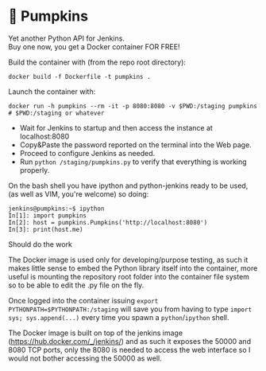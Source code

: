 # 🎃 Pumpkins
Yet another Python API for Jenkins.  
Buy one now, you get a Docker container FOR FREE!

Build the container with (from the repo root directory):

`docker build -f Dockerfile -t pumpkins .`

Launch the container with:

`docker run -h pumpkins --rm -it -p 8080:8080 -v $PWD:/staging pumpkins # $PWD:/staging or whatever`

- Wait for Jenkins to startup and then access the instance at localhost:8080
- Copy&Paste the password reported on the terminal into the Web page.
- Proceed to configure Jenkins as needed.
- Run `python /staging/pumpkins.py` to verify that everything is working properly.

On the bash shell you have ipython and python-jenkins ready to be used,
(as well as VIM, you're welcome) so doing:
```
jenkins@pumpkins:~$ ipython
In[1]: import pumpkins
In[2]: host = pumpkins.Pumpkins('http://localhost:8080')
In[3]: print(host.me)
```
Should do the work

The Docker image is used only for developing/purpose testing, as such it makes little sense to embed
the Python library itself into the container, more useful is mounting the repository root folder
into the container file system so to be able to edit the .py file on the fly.

Once logged into the container issuing `export PYTHONPATH=$PYTHONPATH:/staging` will save you from
having to type `import sys; sys.append(...)` every time you spawn a `python`/`ipython` shell.

The Docker image is built on top of the jenkins image (https://hub.docker.com/_/jenkins/) and as such
it exposes the 50000 and 8080 TCP ports, only the 8080 is needed to access the web interface so
I would not bother accessing the 50000 as well.

